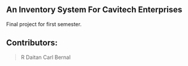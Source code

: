 ## An Inventory System For Cavitech Enterprises

Final project for first semester.

## Contributors:
> R Daitan
>Carl Bernal